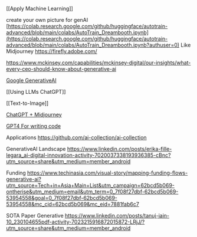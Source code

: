 [[Apply Machine Learning]]

create your own picture for genAI  
[https://colab.research.google.com/github/huggingface/autotrain-advanced/blob/main/colabs/AutoTrain_Dreambooth.ipynb](https://colab.research.google.com/github/huggingface/autotrain-advanced/blob/main/colabs/AutoTrain_Dreambooth.ipynb?authuser=0)
Like Midjourney
https://firefly.adobe.com/

https://www.mckinsey.com/capabilities/mckinsey-digital/our-insights/what-every-ceo-should-know-about-generative-ai

[Google GenerativeAI](https://www.cloudskillsboost.google/paths/118)

[[Using LLMs ChatGPT]]

[[Text-to-Image]]

[ChatGPT + Midjourney](https://www.linkedin.com/posts/petehuang_how-to-use-chatgpt-to-create-stunning-images-ugcPost-7041282824053673984-nUFB?utm_source=share&utm_medium=member_desktop)

[GPT4 For writing code](https://twitter.com/codewandai?lang=en)

Applications https://github.com/ai-collection/ai-collection

GenerativeAI Landscape
https://www.linkedin.com/posts/erika-fille-legara_ai-digital-innovation-activity-7020037338193936385-cBnc?utm_source=share&utm_medium=member_android

Funding
https://www.techinasia.com/visual-story/mapping-funding-flows-generative-ai?utm_source=Tech+in+Asia+Main+List&utm_campaign=62bcd5b069-ontherise&utm_medium=email&utm_term=0_7f08f27dbf-62bcd5b069-53954558&goal=0_7f08f27dbf-62bcd5b069-53954558&mc_cid=62bcd5b069&mc_eid=7881fab6c7

SOTA Paper Generative
https://www.linkedin.com/posts/tanuj-jain-10_230104655pdf-activity-7023215916872015872-LRjJ/?utm_source=share&utm_medium=member_android